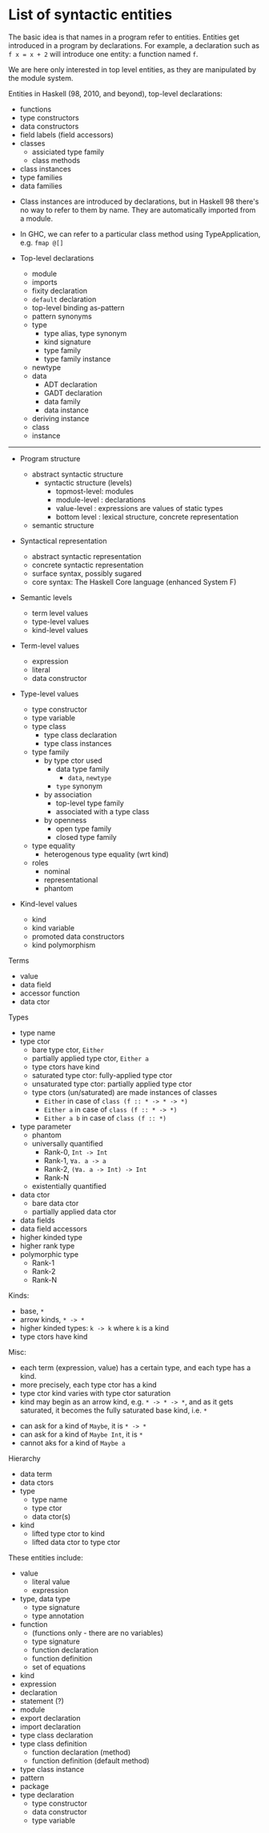 # List of syntactic entities

The basic idea is that names in a program refer to entities. Entities get introduced in a program by declarations. For example, a declaration such as `f x = x + 2` will introduce one entity: a function named `f`.

We are here only interested in top level entities, as they are manipulated by the module system.

Entities in Haskell (98, 2010, and beyond), top-level declarations:
- functions
- type constructors
- data constructors
- field labels (field accessors)
- classes
  - assiciated type family
  - class methods
- class instances
- type families
- data families


* Class instances are introduced by declarations, but in Haskell 98 there's no way to refer to them by name. They are automatically imported from a module.
* In GHC, we can refer to a particular class method using TypeApplication, e.g. `fmap @[]`



* Top-level declarations
  - module
  - imports
  - fixity declaration
  - `default` declaration
  - top-level binding as-pattern
  - pattern synonyms
  - type
    - type alias, type synonym
    - kind signature
    - type family
    - type family instance
  - newtype
  - data
    - ADT declaration
    - GADT declaration
    - data family
    - data instance
  - deriving instance
  - class
  - instance



---

* Program structure
  - abstract syntactic structure
    - syntactic structure (levels)
      - topmost-level: modules
      - module-level : declarations
      - value-level  : expressions are values of static types
      - bottom level : lexical structure, concrete representation
  - semantic structure

* Syntactical representation
  - abstract syntactic representation
  - concrete syntactic representation
  - surface syntax, possibly sugared
  - core syntax: The Haskell Core language (enhanced System F)

* Semantic levels
  - term level values
  - type-level values
  - kind-level values

* Term-level values
  - expression
  - literal
  - data constructor

* Type-level values
  - type constructor
  - type variable
  - type class
    - type class declaration
    - type class instances
  - type family
    - by type ctor used
      - data type family
        - `data`, `newtype`
      - `type` synonym
    - by association
      - top-level type family
      - associated with a type class
    - by openness
      - open type family
      - closed type family
  - type equality
    - heterogenous type equality (wrt kind)
  - roles
    - nominal
    - representational
    - phantom

* Kind-level values
  - kind
  - kind variable
  - promoted data constructors
  - kind polymorphism

Terms
  - value
  - data field
  - accessor function
  - data ctor

Types
  - type name
  - type ctor
    - bare type ctor, `Either`
    - partially applied type ctor, `Either a`
    - type ctors have kind
    - saturated type ctor: fully-applied type ctor
    - unsaturated type ctor: partially applied type ctor
    - type ctors (un/saturated) are made instances of classes
      - `Either` in case of `class (f :: * -> * -> *)`
      - `Either a` in case of `class (f :: * -> *)`
      - `Either a b` in case of `class (f :: *)`
  - type parameter
    - phantom
    - universally quantified
      - Rank-0, `Int -> Int`
      - Rank-1, `∀a. a -> a`
      - Rank-2, `(∀a. a -> Int) -> Int`
      - Rank-N
    - existentially quantified
  - data ctor
    - bare data ctor
    - partially applied data ctor
  - data fields
  - data field accessors
  - higher kinded type
  - higher rank type
  - polymorphic type
    - Rank-1
    - Rank-2
    - Rank-N

Kinds:
  - base, `*`
  - arrow kinds, `* -> *`
  - higher kinded types: `k -> k` where `k` is a kind
  - type ctors have kind

Misc:
  * each term (expression, value) has a certain type, and each type has a kind.
  * more precisely, each type ctor has a kind
  * type ctor kind varies with type ctor saturation
  * kind may begin as an arrow kind, e.g. `* -> * -> *`, and as it gets saturated, it becomes the fully saturated base kind, i.e. `*`
  - can ask for a kind of `Maybe`, it is `* -> *`
  - can ask for a kind of `Maybe Int`, it is `*`
  - cannot aks for a kind of `Maybe a`

Hierarchy
  - data term
  - data ctors
  - type
    - type name
    - type ctor
    - data ctor(s)
  - kind
    - lifted type ctor to kind
    - lifted data ctor to type ctor

These entities include:
  - value
    - literal value
    - expression
  - type, data type
    - type signature
    - type annotation
  - function
    - (functions only - there are no variables)
    - type signature
    - function declaration
    - function definition
    - set of equations
  - kind
  - expression
  - declaration
  - statement (?)
  - module
  - export declaration
  - import declaration
  - type class declaration
  - type class definition
    - function declaration (method)
    - function definition (default method)
  - type class instance
  - pattern
  - package
  - type declaration
    - type constructor
    - data constructor
    - type variable
